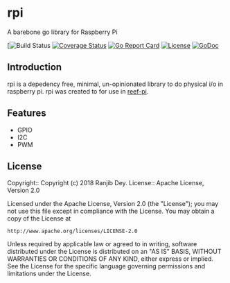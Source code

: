# rpi

A barebone go library for Raspberry Pi

[![Build Status](https://github.com/reef-pi/rpi/workflows/go/badge.svg?branch=master)
[![Coverage Status](https://codecov.io/gh/reef-pi/rpi/branch/master/graph/badge.svg)](https://codecov.io/gh/reef-pi/rpi)
[![Go Report Card](https://goreportcard.com/badge/reef-pi/rpi)](https://goreportcard.com/report/reef-pi/rpi)
[![License](https://img.shields.io/badge/License-Apache%202.0-blue.svg)](https://github.com/reef-pi/rpi/blob/master/LICENSE.txt)
[![GoDoc](https://godoc.org/github.com/reef-pi/rpi?status.svg)](https://godoc.org/github.com/reef-pi/rpi)

## Introduction

rpi is a depedency free, minimal, un-opinionated library to do physical i/o in raspberry pi.
rpi was created to for use in [reef-pi](http://reef-pi.com).


## Features

- GPIO
- I2C
- PWM


## License

Copyright:: Copyright (c) 2018 Ranjib Dey.
License:: Apache License, Version 2.0

Licensed under the Apache License, Version 2.0 (the "License");
you may not use this file except in compliance with the License.
You may obtain a copy of the License at

    http://www.apache.org/licenses/LICENSE-2.0

Unless required by applicable law or agreed to in writing, software
distributed under the License is distributed on an "AS IS" BASIS,
WITHOUT WARRANTIES OR CONDITIONS OF ANY KIND, either express or implied.
See the License for the specific language governing permissions and
limitations under the License.
